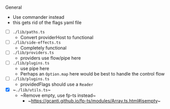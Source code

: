 General
* Use commander instead
* this gets rid of the flags yaml file

- [ ] `./lib/paths.ts`
  * Convert providerHost to functional
- [ ] `./lib/side-effects.ts`
  * Completely functional
- [ ] `./lib/providers.ts`
  * providers use flow/pipe here
- [ ] `./lib/plugins.ts`
  * use pipe here
  * Perhaps an `Option.map` here would be best to handle the control flow
- [ ] `./lib/plugins.ts`
  * providedFlags should use a `Reader`
- [x] ~`./lib/utils.ts`~
  * ~Remove empty, use fp-ts instead~
    - ~https://gcanti.github.io/fp-ts/modules/Array.ts.html#isempty~
